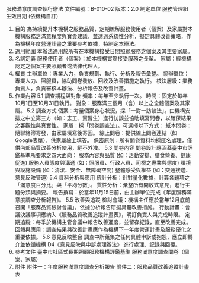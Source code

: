 服務滿意度調查執行辦法 
文件編號：B-010-02
版本：2.0
制定單位
服務管理組
生效日期
(依機構自訂)
1. 目的
為持續提升本機構之服務品質，定期瞭解服務使用者（個案）及家屬對本機構服務之滿意程度與寶貴建議，並透過系統性分析，擬定具體改善策略，作為機構年度營運計畫之重要參考依據，特制定本辦法。
2. 適用範圍
本辦法適用於所有在本機構接受日間照顧服務之個案及其主要家屬。
3. 名詞定義
服務使用者（個案）：於本機構實際接受服務之長輩。
家屬：經機構認定之個案主要照顧者或法律代理人。
4. 權責
主辦單位：專業人力，負責規劃、執行、分析及報告彙整。
協辦單位：專業人力、照服員，協助問卷發放、回收及改善措施之執行。
核決層級：業務負責人，負責審核本辦法、分析報告及改善計畫。
5. 作業內容
5.1 調查期程與對象
頻率：每年至少執行一次。
時間：固定於每年10月1日至10月31日執行。
對象：服務滿三個月（含）以上之全體個案及其家屬。
5.2 調查方式
個案：考量個案身心狀況，採「一對一訪談法」。由機構安排之中立第三方（如：志工、實習生）進行訪談並協助填寫問卷，以確保結果之客觀性與真實性。
家屬：採「問卷調查法」。可選擇以下方式：
紙本問卷：隨聯絡簿寄發，由家屬填寫後寄回。
線上問卷：提供線上問卷連結（如Google表單），供家屬線上填答。
保密原則：所有問卷資料均採匿名處理，僅供內部品質改善分析使用，絕不外洩。
5.3 問卷內容
問卷設計應涵蓋臺中市評鑑基準所要求之四大面向：
服務內容與品質 (如：活動安排、膳食營養、健康促進)
服務人員態度與溝通 (如：照服員、行政人員、司機之專業與態度)
環境與設施設備 (如：清潔、安全、無障礙空間)
整體感受與權益 (如：交通接送、意見反映管道)
5.4 資料分析與應用
統計分析：針對量化數據，計算各題項之「滿意度百分比」與「平均分數」。
質性分析：彙整所有開放式意見，進行主題分類與摘要。
報告撰寫：於當年11月15日前，由主辦單位完成《年度服務滿意度調查分析報告》。
5.5 改善與追蹤
檢討會議：機構主任應於當年12月底前召開「服務品質檢討會議」，依據分析報告研擬具體改善措施。
行動計畫：會議決議事項應納入《服務品質改善追蹤計畫表》，明訂負責人與完成時限。
定期追蹤：每季於機構主管會議中報告改善進度，並留存紀錄，直至改善完成。
回饋與應用：調查結果與改善計畫應作為機構下一年度營運計畫及服務優化之重要依據。
5.6 意見反映整合
調查中所蒐集之任何具體申訴或抱怨，應立即轉介並依循機構 D4《意見反映與申訴處理辦法》 進行處理、記錄與回覆。
6. 參考文件
臺中市社區式長期照顧服務機構評鑑基準
服務滿意度調查問卷（個案、家屬）
7. 附件
附件一：年度服務滿意度調查分析報告
附件二：服務品質改善追蹤計畫表